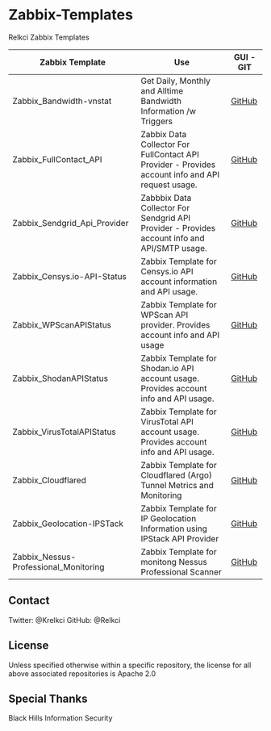 # Zabbix-Templates
Relkci Zabbix Templates


| Zabbix Template              | Use                                                                                                | GUI - GIT                                                        |
|------------------------------|----------------------------------------------------------------------------------------------------|------------------------------------------------------------------|
| Zabbix_Bandwidth-vnstat      | Get Daily, Monthly and Alltime Bandwidth Information /w Triggers                                   | [GitHub](https://github.com/Relkci/Zabbix_Bandwidth-vnstat)      |
| Zabbix_FullContact_API       | Zabbix Data Collector For FullContact API Provider  - Provides account info and API request usage. | [GitHub](https://github.com/Relkci/Zabbix_FullContact_API)       |
| Zabbix_Sendgrid_Api_Provider | Zabbbix Data Collector For Sendgrid API Provider  - Provides account info and API/SMTP usage.      | [GitHub](https://github.com/Relkci/Zabbix_Sendgrid_Api_Provider) |
| Zabbix_Censys.io-API-Status  | Zabbix Template for Censys.io API account information and API usage.                               | [GitHub](https://github.com/Relkci/Zabbix_Censys.io-API-Status)  |
| Zabbix_WPScanAPIStatus       | Zabbix Template for WPScan API provider.  Provides account info and API usage                      | [GitHub](https://github.com/Relkci/Zabbix_WPScanAPIStatus)       |
| Zabbix_ShodanAPIStatus       | Zabbix Template for Shodan.io API account usage. Provides account info and API usage.              | [GitHub](https://github.com/Relkci/Zabbix_Shodan-APIStatus)      |
| Zabbix_VirusTotalAPIStatus   | Zabbix Template for VirusTotal API account usage. Provides account info and API usage.             | [GitHub](https://github.com/Relkci/Zabbix_VirusTotalAPIStatus)   |
| Zabbix_Cloudflared           | Zabbix Template for Cloudflared (Argo) Tunnel Metrics and Monitoring                               | [GitHub](https://github.com/Relkci/Zabbix_Cloudflared)           |
| Zabbix_Geolocation-IPSTack   | Zabbix Template for IP Geolocation Information using IPStack API Provider                          | [GitHub](https://github.com/Relkci/Zabbix_GeoLocation-IPStack)   |
| Zabbix_Nessus-Professional_Monitoring   | Zabbix Template for monitong Nessus Professional Scanner                          | [GitHub](https://github.com/Relkci/Zabbix_Nessus-Professional_Monitoring)   |

## Contact
Twitter: @Krelkci
GitHub: @Relkci

## License
Unless specified otherwise within a specific repository, the license for all above associated repositories is Apache 2.0

## Special Thanks
Black Hills Information Security
